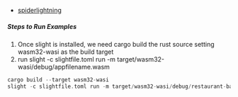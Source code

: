 
- [spiderlightning](https://github.com/bronifty/spiderlightning)

##### Steps to Run Examples
1) Once slight is installed, we need cargo build the rust source setting wasm32-wasi as the build target
2) run slight -c slightfile.toml run -m target/wasm32-wasi/debug/appfilename.wasm

```rust
cargo build --target wasm32-wasi
slight -c slightfile.toml run -m target/wasm32-wasi/debug/restaurant-backend.wasm
```



